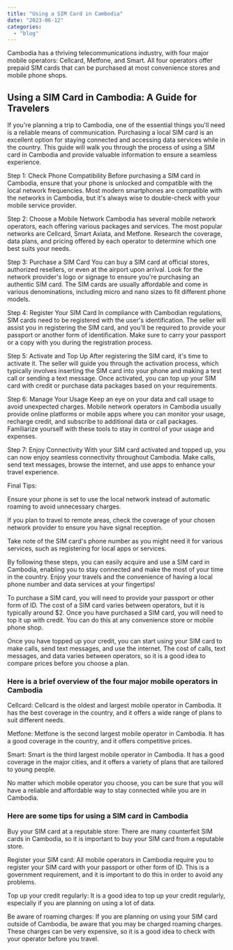 ```yaml
---
title: "Using a SIM Card in Cambodia"
date: "2023-06-12"
categories: 
  - "blog"
---
```


Cambodia has a thriving telecommunications industry, with four major mobile operators: Cellcard, Metfone, and Smart. All four operators offer prepaid SIM cards that can be purchased at most convenience stores and mobile phone shops.

## Using a SIM Card in Cambodia: A Guide for Travelers

If you're planning a trip to Cambodia, one of the essential things you'll need is a reliable means of communication. Purchasing a local SIM card is an excellent option for staying connected and accessing data services while in the country. This guide will walk you through the process of using a SIM card in Cambodia and provide valuable information to ensure a seamless experience.

Step 1: Check Phone Compatibility Before purchasing a SIM card in Cambodia, ensure that your phone is unlocked and compatible with the local network frequencies. Most modern smartphones are compatible with the networks in Cambodia, but it's always wise to double-check with your mobile service provider.

Step 2: Choose a Mobile Network Cambodia has several mobile network operators, each offering various packages and services. The most popular networks are Cellcard, Smart Axiata, and Metfone. Research the coverage, data plans, and pricing offered by each operator to determine which one best suits your needs.

Step 3: Purchase a SIM Card You can buy a SIM card at official stores, authorized resellers, or even at the airport upon arrival. Look for the network provider's logo or signage to ensure you're purchasing an authentic SIM card. The SIM cards are usually affordable and come in various denominations, including micro and nano sizes to fit different phone models.

Step 4: Register Your SIM Card In compliance with Cambodian regulations, SIM cards need to be registered with the user's identification. The seller will assist you in registering the SIM card, and you'll be required to provide your passport or another form of identification. Make sure to carry your passport or a copy with you during the registration process.

Step 5: Activate and Top Up After registering the SIM card, it's time to activate it. The seller will guide you through the activation process, which typically involves inserting the SIM card into your phone and making a test call or sending a text message. Once activated, you can top up your SIM card with credit or purchase data packages based on your requirements.

Step 6: Manage Your Usage Keep an eye on your data and call usage to avoid unexpected charges. Mobile network operators in Cambodia usually provide online platforms or mobile apps where you can monitor your usage, recharge credit, and subscribe to additional data or call packages. Familiarize yourself with these tools to stay in control of your usage and expenses.

Step 7: Enjoy Connectivity With your SIM card activated and topped up, you can now enjoy seamless connectivity throughout Cambodia. Make calls, send text messages, browse the internet, and use apps to enhance your travel experience.

Final Tips:

Ensure your phone is set to use the local network instead of automatic roaming to avoid unnecessary charges.

If you plan to travel to remote areas, check the coverage of your chosen network provider to ensure you have signal reception.

Take note of the SIM card's phone number as you might need it for various services, such as registering for local apps or services.

By following these steps, you can easily acquire and use a SIM card in Cambodia, enabling you to stay connected and make the most of your time in the country. Enjoy your travels and the convenience of having a local phone number and data services at your fingertips!

To purchase a SIM card, you will need to provide your passport or other form of ID. The cost of a SIM card varies between operators, but it is typically around $2. Once you have purchased a SIM card, you will need to top it up with credit. You can do this at any convenience store or mobile phone shop.

Once you have topped up your credit, you can start using your SIM card to make calls, send text messages, and use the internet. The cost of calls, text messages, and data varies between operators, so it is a good idea to compare prices before you choose a plan.

### Here is a brief overview of the four major mobile operators in Cambodia

Cellcard: Cellcard is the oldest and largest mobile operator in Cambodia. It has the best coverage in the country, and it offers a wide range of plans to suit different needs.

Metfone: Metfone is the second largest mobile operator in Cambodia. It has a good coverage in the country, and it offers competitive prices.

Smart: Smart is the third largest mobile operator in Cambodia. It has a good coverage in the major cities, and it offers a variety of plans that are tailored to young people.

No matter which mobile operator you choose, you can be sure that you will have a reliable and affordable way to stay connected while you are in Cambodia.

### Here are some tips for using a SIM card in Cambodia

Buy your SIM card at a reputable store: There are many counterfeit SIM cards in Cambodia, so it is important to buy your SIM card from a reputable store.

Register your SIM card: All mobile operators in Cambodia require you to register your SIM card with your passport or other form of ID. This is a government requirement, and it is important to do this in order to avoid any problems.

Top up your credit regularly: It is a good idea to top up your credit regularly, especially if you are planning on using a lot of data.

Be aware of roaming charges: If you are planning on using your SIM card outside of Cambodia, be aware that you may be charged roaming charges. These charges can be very expensive, so it is a good idea to check with your operator before you travel.
